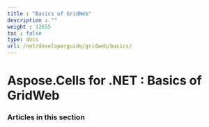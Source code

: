 ```yaml
---
title : "Basics of GridWeb" 
description : "" 
weight : 12655 
toc : false
type: docs
url: /net/developerguide/gridweb/basics/
---
```


# Aspose.Cells for .NET : Basics of GridWeb


### Articles in this section

           

